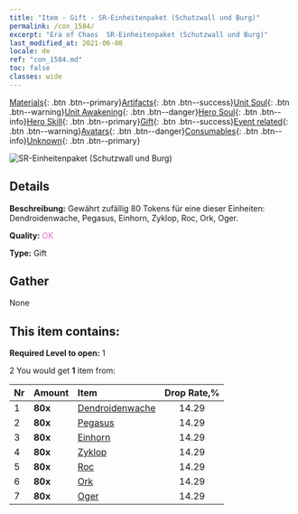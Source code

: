 ```yaml
---
title: "Item - Gift - SR-Einheitenpaket (Schutzwall und Burg)"
permalink: /con_1584/
excerpt: "Era of Chaos  SR-Einheitenpaket (Schutzwall und Burg)"
last_modified_at: 2021-06-08
locale: de
ref: "con_1584.md"
toc: false
classes: wide
---
```

 [Materials](/ItemsDE/){: .btn .btn--primary}[Artifacts](/ItemsDE/Artifacts/){: .btn .btn--success}[Unit Soul](/ItemsDE/UnitSoul/){: .btn .btn--warning}[Unit Awakening](/ItemsDE/UnitAwakening/){: .btn .btn--danger}[Hero Soul](/ItemsDE/HeroSoul/){: .btn .btn--info}[Hero Skill](/ItemsDE/HeroSkill/){: .btn .btn--primary}[Gift](/ItemsDE/Gift/){: .btn .btn--success}[Event related](/ItemsDE/Events/){: .btn .btn--warning}[Avatars](/ItemsDE/Avatars/){: .btn .btn--danger}[Consumables](/ItemsDE/Consumables/){: .btn .btn--info}[Unknown](/ItemsDE/Unknown/){: .btn .btn--primary}

 ![SR-Einheitenpaket (Schutzwall und Burg)](/images/t/i_907200.png)

## Details
 **Beschreibung:** Gewährt zufällig 80 Tokens für eine dieser Einheiten: Dendroidenwache, Pegasus, Einhorn, Zyklop, Roc, Ork, Oger.

 **Quality:** <span style="color: #DA70D6">OK</span>

 **Type:** Gift

## Gather

  None

## This item contains:

 **Required Level to open:** 1

 2 You would get **1** item  from:

  | Nr | Amount |     Item    | Drop Rate,% |
  |:---|:-------|:------------|:---------:|
  | 1 |  **80x** | [Dendroidenwache](/ItemsDE/unt_203/) | 14.29 | 
  | 2 |  **80x** | [Pegasus](/ItemsDE/unt_202/) | 14.29 | 
  | 3 |  **80x** | [Einhorn](/ItemsDE/unt_204/) | 14.29 | 
  | 4 |  **80x** | [Zyklop](/ItemsDE/unt_222/) | 14.29 | 
  | 5 |  **80x** | [Roc](/ItemsDE/unt_221/) | 14.29 | 
  | 6 |  **80x** | [Ork](/ItemsDE/unt_219/) | 14.29 | 
  | 7 |  **80x** | [Oger](/ItemsDE/unt_220/) | 14.29 | 
